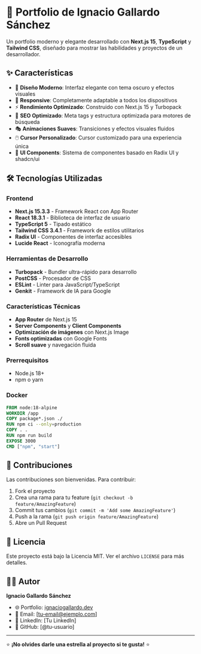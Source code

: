 # 🚀 Portfolio de Ignacio Gallardo Sánchez

Un portfolio moderno y elegante desarrollado con **Next.js 15**, **TypeScript** y **Tailwind CSS**, diseñado para mostrar las habilidades y proyectos de un desarrollador.

## ✨ Características

- 🎨 **Diseño Moderno**: Interfaz elegante con tema oscuro y efectos visuales
- 📱 **Responsive**: Completamente adaptable a todos los dispositivos
- ⚡ **Rendimiento Optimizado**: Construido con Next.js 15 y Turbopack
- 🎯 **SEO Optimizado**: Meta tags y estructura optimizada para motores de búsqueda
- 🎭 **Animaciones Suaves**: Transiciones y efectos visuales fluidos
- 🖱️ **Cursor Personalizado**: Cursor customizado para una experiencia única
- 🎨 **UI Components**: Sistema de componentes basado en Radix UI y shadcn/ui

## 🛠️ Tecnologías Utilizadas

### Frontend
- **Next.js 15.3.3** - Framework React con App Router
- **React 18.3.1** - Biblioteca de interfaz de usuario
- **TypeScript 5** - Tipado estático
- **Tailwind CSS 3.4.1** - Framework de estilos utilitarios
- **Radix UI** - Componentes de interfaz accesibles
- **Lucide React** - Iconografía moderna

### Herramientas de Desarrollo
- **Turbopack** - Bundler ultra-rápido para desarrollo
- **PostCSS** - Procesador de CSS
- **ESLint** - Linter para JavaScript/TypeScript
- **Genkit** - Framework de IA para Google

### Características Técnicas
- **App Router** de Next.js 15
- **Server Components** y **Client Components**
- **Optimización de imágenes** con Next.js Image
- **Fonts optimizadas** con Google Fonts
- **Scroll suave** y navegación fluida


### Prerrequisitos
- Node.js 18+ 
- npm o yarn


### Docker
```dockerfile
FROM node:18-alpine
WORKDIR /app
COPY package*.json ./
RUN npm ci --only=production
COPY . .
RUN npm run build
EXPOSE 3000
CMD ["npm", "start"]
```

## 🤝 Contribuciones

Las contribuciones son bienvenidas. Para contribuir:

1. Fork el proyecto
2. Crea una rama para tu feature (`git checkout -b feature/AmazingFeature`)
3. Commit tus cambios (`git commit -m 'Add some AmazingFeature'`)
4. Push a la rama (`git push origin feature/AmazingFeature`)
5. Abre un Pull Request

## 📄 Licencia

Este proyecto está bajo la Licencia MIT. Ver el archivo `LICENSE` para más detalles.

## 👨‍💻 Autor

**Ignacio Gallardo Sánchez**
- 🌐 Portfolio: [ignaciogallardo.dev](https://ignaciogallardo.dev)
- 📧 Email: [tu-email@ejemplo.com]
- 💼 LinkedIn: [Tu LinkedIn]
- 🐙 GitHub: [@tu-usuario]

---

⭐ **¡No olvides darle una estrella al proyecto si te gusta!** ⭐